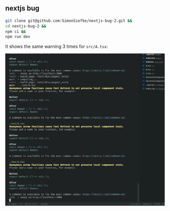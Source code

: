 ## nextjs bug

```sh
git clone git@github.com:SimonSiefke/nextjs-bug-2.git &&
cd nextjs-bug-2 &&
npm ci &&
npm run dev
```

It shows the same warning 3 times for `src/A.tsx`:

![warning](./warning.png)
